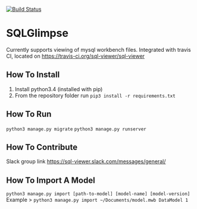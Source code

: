 [![Build Status](https://travis-ci.org/sql-viewer/SQLGlimpse.svg?branch=master)](https://travis-ci.org/sql-viewer/SQLGlimpse)

# SQLGlimpse

Currently supports viewing of mysql workbench files. 
Integrated with travis CI, located on https://travis-ci.org/sql-viewer/sql-viewer

## How To Install

1. Install python3.4 (installed with pip)
2. From the repository folder run `pip3 install -r requirements.txt`

## How To Run

`python3 manage.py migrate`
`python3 manage.py runserver`

## How To Contribute

Slack group link https://sql-viewer.slack.com/messages/general/


## How To Import A Model
`python3 manage.py import [path-to-model] [model-name] [model-version]`
Example > `python3 manage.py import ~/Documents/model.mwb DataModel 1`
